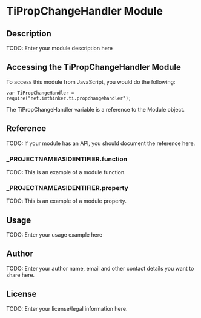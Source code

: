 # TiPropChangeHandler Module

## Description

TODO: Enter your module description here

## Accessing the TiPropChangeHandler Module

To access this module from JavaScript, you would do the following:

	var TiPropChangeHandler = require("net.imthinker.ti.propchangehandler");

The TiPropChangeHandler variable is a reference to the Module object.	

## Reference

TODO: If your module has an API, you should document
the reference here.

### ___PROJECTNAMEASIDENTIFIER__.function

TODO: This is an example of a module function.

### ___PROJECTNAMEASIDENTIFIER__.property

TODO: This is an example of a module property.

## Usage

TODO: Enter your usage example here

## Author

TODO: Enter your author name, email and other contact
details you want to share here. 

## License

TODO: Enter your license/legal information here.
